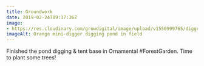 ```yaml
---
title: Groundwork
date: 2019-02-24T09:17:36Z
image: 
- https://res.cloudinary.com/growdigital/image/upload/v1550999765/digger-66F8FC55.jpg
imageAlt: Orange mini-digger digging pond in field
---
```


Finished the pond digging & tent base in Ornamental #ForestGarden. Time to plant some trees!
